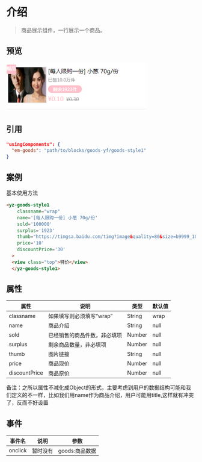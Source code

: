 
# 介绍

> 商品展示组件，一行展示一个商品。

## 预览
![组件效果](image/goods-style1.png)

## 引用
```json
"usingComponents": {
  "em-goods": "path/to/blocks/goods-yf/goods-style1"
}
```

## 案例

基本使用方法
```html
<yz-goods-style1
    classname="wrap"
    name='[每人限购一份] 小葱 70g/份'
    sold='100000'
    surplus='1923'
    thumb="https://timgsa.baidu.com/timg?image&quality=80&size=b9999_10000&sec=1563613406943&di=32463e9ffc64925fb152d8b4493b4b36&imgtype=0&src=http%3A%2F%2Fs9.sinaimg.cn%2Fmw690%2F006hikKrzy7pzDEQbFe68%26690"
    price='10'
    discountPrice='30'
  >
  <view class="top">特价</view>
  </yz-goods-style1>
```

## 属性

| 属性 | 说明 | 类型 | 默认值 |
| --- | --- | --- | --- |
| classname | 如果填写则必须填写“wrap” | String | wrap |
| name | 商品介绍 | String | null |
| sold | 已经销售的商品件数，非必填项 | Number | null |
| surplus | 剩余商品数量，非必填项 | Number | null |
| thumb | 图片链接 | String | null |
| price | 商品现价 | Number | null |
| discountPrice | 商品原价 | Number | null |

备注：之所以属性不减化成Object的形式，主要考虑到用户的数据结构可能和我们定义的不一样，比如我们用name作为商品介绍，用户可能用title,这样就有冲突了，反而不好设置


## 事件

|事件名	| 说明 | 参数|
| --- | --- | --- |
|onclick	| 暂时没有 | goods:商品数据|
